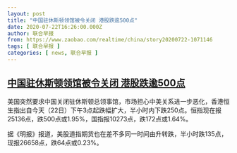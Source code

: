 ```yaml
---
layout: post
title: "中国驻休斯顿领馆被令关闭 港股跌逾500点"
date: 2020-07-22T16:26:00.000Z
author: 联合早报
from: https://www.zaobao.com/realtime/china/story20200722-1071146
tags: [ 联合早报 ]
categories: [ news, 联合早报 ]
---
```

<!--1595435160000-->
[中国驻休斯顿领馆被令关闭 港股跌逾500点](https://www.zaobao.com/realtime/china/story20200722-1071146)
------

<div>
<p>美国突然要求中国关闭驻休斯顿总领事馆，市场担心中美关系进一步恶化，香港恒生指出自今天（22日）下午3点起跌幅扩大，半小时内下跌250点。恒指现在报25136点，跌500点或1.95%，国指报10273点，跌172点或1.64%。</p><p>据《明报》报道，美股道指期货也在差不多同一时间由升转跌，半小时跌135点，现报26658点，跌64点或0.23%。</p><section id="imu"><div id="dfp-ad-imu1-wrapper" class="dfp-tag-wrapper"><div id="dfp-ad-imu1" class="dfp-tag-wrapper"></div></div></section><div id="innity-in-post"></div><div id="dfp-ad-midarticlespecial-wrapper" class="dfp-tag-wrapper"><div id="dfp-ad-midarticlespecial" class="dfp-tag-wrapper"></div></div>
</div>
